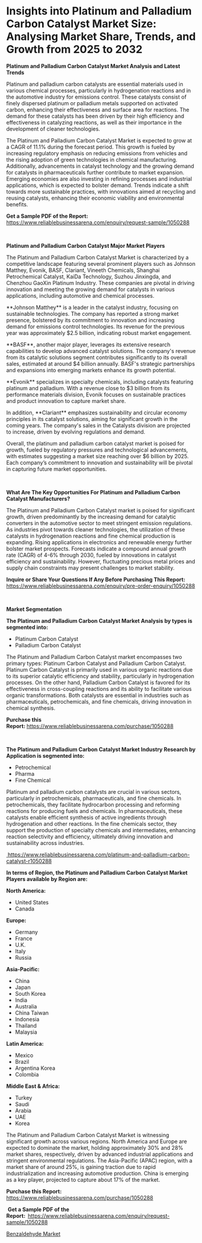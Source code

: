 <p><h1>Insights into Platinum and Palladium Carbon Catalyst Market Size: Analysing Market Share, Trends, and Growth from 2025 to 2032</h1></p><p><strong>Platinum and Palladium Carbon Catalyst Market Analysis and Latest Trends</strong></p>
<p><p>Platinum and palladium carbon catalysts are essential materials used in various chemical processes, particularly in hydrogenation reactions and in the automotive industry for emissions control. These catalysts consist of finely dispersed platinum or palladium metals supported on activated carbon, enhancing their effectiveness and surface area for reactions. The demand for these catalysts has been driven by their high efficiency and effectiveness in catalyzing reactions, as well as their importance in the development of cleaner technologies.</p><p>The Platinum and Palladium Carbon Catalyst Market is expected to grow at a CAGR of 11.1% during the forecast period. This growth is fueled by increasing regulatory emphasis on reducing emissions from vehicles and the rising adoption of green technologies in chemical manufacturing. Additionally, advancements in catalyst technology and the growing demand for catalysts in pharmaceuticals further contribute to market expansion. Emerging economies are also investing in refining processes and industrial applications, which is expected to bolster demand. Trends indicate a shift towards more sustainable practices, with innovations aimed at recycling and reusing catalysts, enhancing their economic viability and environmental benefits.</p></p>
<p><strong>Get a Sample PDF of the Report:&nbsp;</strong> <a href="https://www.reliablebusinessarena.com/enquiry/request-sample/1050288?utm_campaign=1905&utm_medium=2&utm_source=Github&utm_content=ia&utm_term=31012025&utm_id=platinum-and-palladium-carbon-catalyst">https://www.reliablebusinessarena.com/enquiry/request-sample/1050288</a></p>
<p>&nbsp;</p>
<p><strong>Platinum and Palladium Carbon Catalyst Major Market Players</strong></p>
<p><p>The Platinum and Palladium Carbon Catalyst Market is characterized by a competitive landscape featuring several prominent players such as Johnson Matthey, Evonik, BASF, Clariant, Vineeth Chemicals, Shanghai Petrochemical Catalyst, KaiDa Technology, Suzhou Jinxingda, and Chenzhou GaoXin Platinum Industry. These companies are pivotal in driving innovation and meeting the growing demand for catalysts in various applications, including automotive and chemical processes.</p><p>**Johnson Matthey** is a leader in the catalyst industry, focusing on sustainable technologies. The company has reported a strong market presence, bolstered by its commitment to innovation and increasing demand for emissions control technologies. Its revenue for the previous year was approximately $2.5 billion, indicating robust market engagement.</p><p>**BASF**, another major player, leverages its extensive research capabilities to develop advanced catalyst solutions. The company's revenue from its catalytic solutions segment contributes significantly to its overall sales, estimated at around $4 billion annually. BASF's strategic partnerships and expansions into emerging markets enhance its growth potential.</p><p>**Evonik** specializes in specialty chemicals, including catalysts featuring platinum and palladium. With a revenue close to $3 billion from its performance materials division, Evonik focuses on sustainable practices and product innovation to capture market share.</p><p>In addition, **Clariant** emphasizes sustainability and circular economy principles in its catalyst solutions, aiming for significant growth in the coming years. The company's sales in the Catalysts division are projected to increase, driven by evolving regulations and demand.</p><p>Overall, the platinum and palladium carbon catalyst market is poised for growth, fueled by regulatory pressures and technological advancements, with estimates suggesting a market size reaching over $6 billion by 2025. Each company’s commitment to innovation and sustainability will be pivotal in capturing future market opportunities.</p></p>
<p>&nbsp;</p>
<p><strong>What Are The Key Opportunities For Platinum and Palladium Carbon Catalyst Manufacturers?</strong></p>
<p><p>The Platinum and Palladium Carbon Catalyst market is poised for significant growth, driven predominantly by the increasing demand for catalytic converters in the automotive sector to meet stringent emission regulations. As industries pivot towards cleaner technologies, the utilization of these catalysts in hydrogenation reactions and fine chemical production is expanding. Rising applications in electronics and renewable energy further bolster market prospects. Forecasts indicate a compound annual growth rate (CAGR) of 4-6% through 2030, fueled by innovations in catalyst efficiency and sustainability. However, fluctuating precious metal prices and supply chain constraints may present challenges to market stability.</p></p>
<p><strong>Inquire or Share Your Questions If Any Before Purchasing This Report:</strong> <a href="https://www.reliablebusinessarena.com/enquiry/pre-order-enquiry/1050288?utm_campaign=1905&utm_medium=2&utm_source=Github&utm_content=ia&utm_term=31012025&utm_id=platinum-and-palladium-carbon-catalyst">https://www.reliablebusinessarena.com/enquiry/pre-order-enquiry/1050288</a></p>
<p>&nbsp;</p>
<p><strong>Market Segmentation</strong></p>
<p><strong>The Platinum and Palladium Carbon Catalyst Market Analysis by types is segmented into:</strong></p>
<p><ul><li>Platinum Carbon Catalyst</li><li>Palladium Carbon Catalyst</li></ul></p>
<p><p>The Platinum and Palladium Carbon Catalyst market encompasses two primary types: Platinum Carbon Catalyst and Palladium Carbon Catalyst. Platinum Carbon Catalyst is primarily used in various organic reactions due to its superior catalytic efficiency and stability, particularly in hydrogenation processes. On the other hand, Palladium Carbon Catalyst is favored for its effectiveness in cross-coupling reactions and its ability to facilitate various organic transformations. Both catalysts are essential in industries such as pharmaceuticals, petrochemicals, and fine chemicals, driving innovation in chemical synthesis.</p></p>
<p><strong>Purchase this Report:&nbsp;</strong><a href="https://www.reliablebusinessarena.com/purchase/1050288?utm_campaign=1905&utm_medium=2&utm_source=Github&utm_content=ia&utm_term=31012025&utm_id=platinum-and-palladium-carbon-catalyst">https://www.reliablebusinessarena.com/purchase/1050288</a></p>
<p>&nbsp;</p>
<p><strong>The Platinum and Palladium Carbon Catalyst Market Industry Research by Application is segmented into:</strong></p>
<p><ul><li>Petrochemical</li><li>Pharma</li><li>Fine Chemical</li></ul></p>
<p><p>Platinum and palladium carbon catalysts are crucial in various sectors, particularly in petrochemicals, pharmaceuticals, and fine chemicals. In petrochemicals, they facilitate hydrocarbon processing and reforming reactions for producing fuels and chemicals. In pharmaceuticals, these catalysts enable efficient synthesis of active ingredients through hydrogenation and other reactions. In the fine chemicals sector, they support the production of specialty chemicals and intermediates, enhancing reaction selectivity and efficiency, ultimately driving innovation and sustainability across industries.</p></p>
<p><a href="https://www.reliablebusinessarena.com/platinum-and-palladium-carbon-catalyst-r1050288?utm_campaign=1905&utm_medium=2&utm_source=Github&utm_content=ia&utm_term=31012025&utm_id=platinum-and-palladium-carbon-catalyst">&nbsp;https://www.reliablebusinessarena.com/platinum-and-palladium-carbon-catalyst-r1050288</a></p>
<p><strong>In terms of Region, the Platinum and Palladium Carbon Catalyst Market Players available by Region are:</strong></p>
<p>
    <p> <strong> North America: </strong>
        <ul>
            <li>United States</li>
            <li>Canada</li>
        </ul>
        </p> 
    <p> <strong> Europe: </strong>
        <ul>
            <li>Germany</li>
            <li>France</li>
            <li>U.K.</li>
            <li>Italy</li>
            <li>Russia</li>
        </ul>
        </p> 
    <p> <strong> Asia-Pacific: </strong>
        <ul>
            <li>China</li>
            <li>Japan</li>
            <li>South Korea</li>
            <li>India</li>
            <li>Australia</li>
            <li>China Taiwan</li>
            <li>Indonesia</li>
            <li>Thailand</li>
            <li>Malaysia</li>
        </ul>
        </p> 
    <p> <strong> Latin America: </strong>
        <ul>
            <li>Mexico</li>
            <li>Brazil</li>
            <li>Argentina Korea</li>
            <li>Colombia</li>
        </ul>
        </p> 
    <p> <strong> Middle East & Africa: </strong>
        <ul>
            <li>Turkey</li>
            <li>Saudi</li>
            <li>Arabia</li>
            <li>UAE</li>
            <li>Korea</li>
        </ul>
    </p>
    </p>
<p><p>The Platinum and Palladium Carbon Catalyst Market is witnessing significant growth across various regions. North America and Europe are expected to dominate the market, holding approximately 30% and 28% market shares, respectively, driven by advanced industrial applications and stringent environmental regulations. The Asia-Pacific (APAC) region, with a market share of around 25%, is gaining traction due to rapid industrialization and increasing automotive production. China is emerging as a key player, projected to capture about 17% of the market.</p></p>
<p><strong>Purchase this Report: </strong><a href="https://www.reliablebusinessarena.com/purchase/1050288?utm_campaign=1905&utm_medium=2&utm_source=Github&utm_content=ia&utm_term=31012025&utm_id=platinum-and-palladium-carbon-catalyst">https://www.reliablebusinessarena.com/purchase/1050288</a></p>
<p>&nbsp;<strong>Get a Sample PDF of the Report:&nbsp;&nbsp;</strong><a href="https://www.reliablebusinessarena.com/enquiry/request-sample/1050288?utm_campaign=1905&utm_medium=2&utm_source=Github&utm_content=ia&utm_term=31012025&utm_id=platinum-and-palladium-carbon-catalyst">https://www.reliablebusinessarena.com/enquiry/request-sample/1050288</a></p>
<p><strong></strong></p>
<p><p><a href="https://github.com/guneycigdem35/Market-Research-Report-List-5/blob/main/benzaldehyde-market.md?utm_campaign=1905&utm_medium=2&utm_source=Github&utm_content=ia&utm_term=31012025&utm_id=platinum-and-palladium-carbon-catalyst">Benzaldehyde Market</a></p></p>